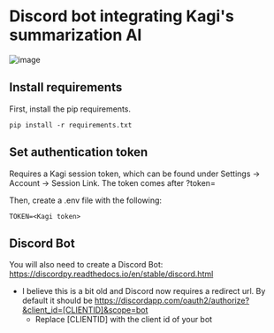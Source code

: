 # Discord bot integrating Kagi's summarization AI

![image](https://github.com/cmeadowstech/KagiDB/assets/30964870/40acef30-01fa-452e-b848-9cb146d28ea9)

## Install requirements

First, install the pip requirements.

```
pip install -r requirements.txt
```

## Set authentication token

Requires a Kagi session token, which can be found under Settings -> Account -> Session Link. The token comes after ?token=

Then, create a .env file with the following:

```
TOKEN=<Kagi token>
```

## Discord Bot

You will also need to create a Discord Bot: https://discordpy.readthedocs.io/en/stable/discord.html
- I believe this is a bit old and Discord now requires a redirect url. By default it should be https://discordapp.com/oauth2/authorize?&client_id=[CLIENTID]&scope=bot
  - Replace [CLIENTID] with the client id of your bot
